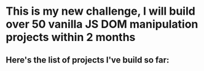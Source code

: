 # This is my new challenge, I will build over 50 vanilla JS DOM manipulation projects within 2 months

## Here's the list of projects I've build so far:

